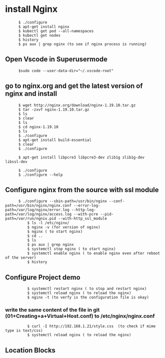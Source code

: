 # install Nginx

          $ ./configure
          $ apt-get install nginx
          $ kubectl get pod --all-namespaces
          $ kubectl get nodes
          $ history
          $ ps aux | grep nginx (to see if nginx process is running) 
          
## Open Vscode in Superusermode
    
          $sudo code --user-data-dir="~/.vscode-root"

## go to nginx.org and get the latest version of nginx and install 

          $ wget http://nginx.org/download/nginx-1.19.10.tar.gz
          $ tar -zxvf nginx-1.19.10.tar.gz
          $ ls
          $ clear
          $ ls
          $ cd nginx-1.19.10
          $ ls
          $ ./configure
          $ apt-get install build-essential
          $ clear
          $ ./configure

          $ apt-get install libpcre3 libpcre3-dev zlib1g zlib1g-dev libssl-dev

          $ ./configure
          $ ./configure --help

## Configure nginx from the source with ssl module 
 
          $ ./configure --sbin-path=/usr/bin/nginx --conf-path=/usr/bin/nginx/nginx.conf --error-log-path=/var/log/nginx/error.log --http-log-path=/var/log/nginx/access.log --with-pcre --pid-path=/var/run/ngnix.pid --with-http_ssl_module
              $ ls -l /etc/nginx/
              $ nginx -v (for version of nginx)
              $ nginx ( to start nginx) 
              $ cd ..
              $ ls
              $ ps aux | grep nginx
              $ systemctl stop nginx ( to start nginx) 
              $ systemctl enable nginx ( to enable nginx even after reboot of the server) 
              $ history

## Configure Project demo

              $ systemctl restart nginx ( to stop and restart nginx) 
              $ systemctl reload nginx ( to reload the nginx) 
              $ nginx -t (to verfy is the configuration file is okay)
    
### write the same content of the file in git (01+Creating+a+Virtual+Host.conf) to /etc/nginx/nginx.conf

              $ curl -I http://192.168.1.21/style.css  (to check if mime type is text/css)
              $ systemctl reload nginx ( to reload the nginx) 
    
## Location Blocks 
    
    
    
